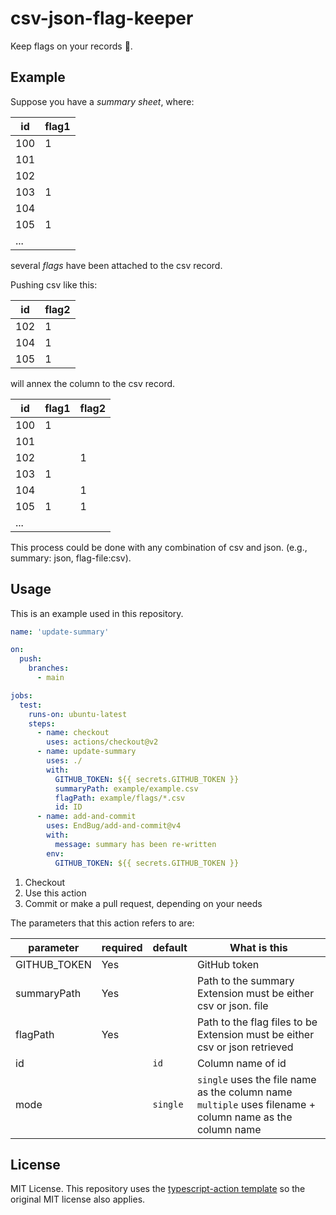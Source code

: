 # csv-json-flag-keeper

Keep flags on your records 📃.

## Example

Suppose you have a _summary sheet_, where:

| id  | flag1 |
| --- | ----- |
| 100 | 1     |
| 101 |       |
| 102 |       |
| 103 | 1     |
| 104 |       |
| 105 | 1     |
| ... |       |

several _flags_ have been attached to the csv record.

Pushing csv like this:

| id  | flag2 |
| --- | ----- |
| 102 | 1     |
| 104 | 1     |
| 105 | 1     |

will annex the column to the csv record.

| id  | flag1 | flag2 |
| --- | ----- | ----- |
| 100 | 1     |       |
| 101 |       |       |
| 102 |       | 1     |
| 103 | 1     |       |
| 104 |       | 1     |
| 105 | 1     | 1     |
| ... |       |       |

This process could be done with any combination of csv and json. (e.g., summary: json, flag-file:csv).

## Usage

This is an example used in this repository.

```yml
name: 'update-summary'

on:
  push:
    branches:
      - main

jobs:
  test:
    runs-on: ubuntu-latest
    steps:
      - name: checkout
        uses: actions/checkout@v2
      - name: update-summary
        uses: ./
        with:
          GITHUB_TOKEN: ${{ secrets.GITHUB_TOKEN }}
          summaryPath: example/example.csv
          flagPath: example/flags/*.csv
          id: ID
      - name: add-and-commit
        uses: EndBug/add-and-commit@v4
        with:
          message: summary has been re-written
        env:
          GITHUB_TOKEN: ${{ secrets.GITHUB_TOKEN }}
```

1. Checkout
2. Use this action
3. Commit or make a pull request, depending on your needs

The parameters that this action refers to are:

| parameter    | required | default  | What is this                                                                                                    |
| ------------ | -------- | -------- | --------------------------------------------------------------------------------------------------------------- |
| GITHUB_TOKEN | Yes      |          | GitHub token                                                                                                    |
| summaryPath  | Yes      |          | Path to the summary <br /> Extension must be either csv or json. file                                           |
| flagPath     | Yes      |          | Path to the flag files to be <br /> Extension must be either csv or json retrieved                              |
| id           |          | `id`     | Column name of id                                                                                               |
| mode         |          | `single` | `single` uses the file name as the column name <br /> `multiple` uses filename + column name as the column name |

## License

MIT License. This repository uses the [typescript-action template](https://github.com/actions/typescript-action) so the original MIT license also applies.
